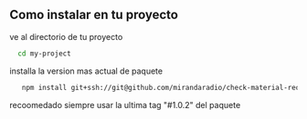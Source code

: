 
## Como instalar en tu proyecto

ve al directorio de tu proyecto

```bash
  cd my-project
```

installa la version mas actual de paquete

```bash
   npm install git+ssh://git@github.com/mirandaradio/check-material-requirement.git#1.0.2
```

recoomedado siempre usar la ultima tag "#1.0.2" del paquete
